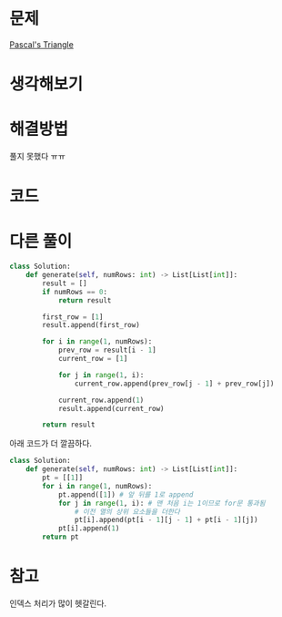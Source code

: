 # 문제

[Pascal's Triangle](https://leetcode.com/problems/pascals-triangle)

# 생각해보기

# 해결방법

풀지 못했다 ㅠㅠ

# 코드

# 다른 풀이

```py
class Solution:
    def generate(self, numRows: int) -> List[List[int]]:
        result = []
        if numRows == 0:
            return result

        first_row = [1]
        result.append(first_row)

        for i in range(1, numRows):
            prev_row = result[i - 1]
            current_row = [1]

            for j in range(1, i):
                current_row.append(prev_row[j - 1] + prev_row[j])

            current_row.append(1)
            result.append(current_row)

        return result
```

아래 코드가 더 깔끔하다.

```py
class Solution:
    def generate(self, numRows: int) -> List[List[int]]:
        pt = [[1]]
        for i in range(1, numRows):
            pt.append([1]) # 앞 뒤를 1로 append
            for j in range(1, i): # 맨 처음 i는 1이므로 for문 통과됨
                # 이전 열의 상위 요소들을 더한다
                pt[i].append(pt[i - 1][j - 1] + pt[i - 1][j])
            pt[i].append(1)
        return pt
```

# 참고

인덱스 처리가 많이 헷갈린다.
